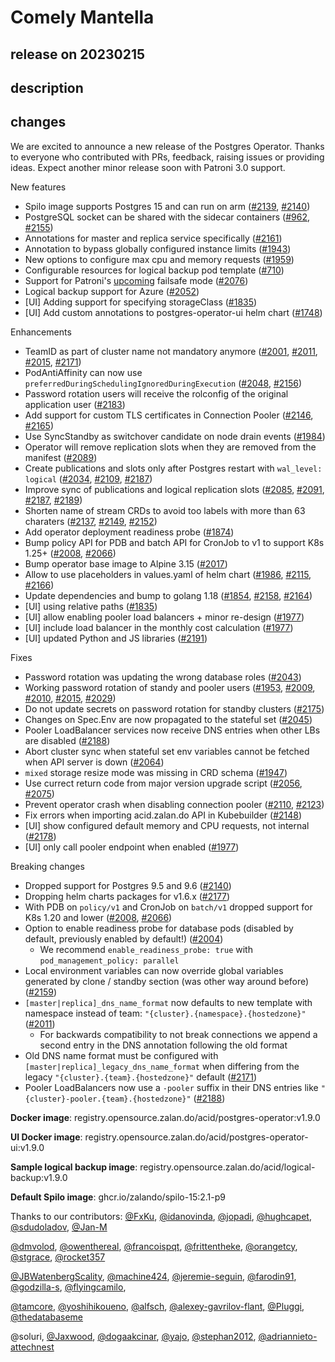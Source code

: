 # Comely Mantella

## release on 20230215

## description

## changes

We are excited to announce a new release of the Postgres Operator. Thanks to everyone who contributed with PRs, feedback, raising issues or providing ideas. Expect another minor release soon with Patroni 3.0 support.

New features

* Spilo image supports Postgres 15 and can run on arm (<a class="issue-link js-issue-link" data-error-text="Failed to load title" data-id="1498098259" data-permission-text="Title is private" data-url="https://github.com/zalando/postgres-operator/issues/2139" data-hovercard-type="pull_request" data-hovercard-url="/zalando/postgres-operator/pull/2139/hovercard" href="https://github.com/zalando/postgres-operator/pull/2139">#2139</a>, <a class="issue-link js-issue-link" data-error-text="Failed to load title" data-id="1498159271" data-permission-text="Title is private" data-url="https://github.com/zalando/postgres-operator/issues/2140" data-hovercard-type="pull_request" data-hovercard-url="/zalando/postgres-operator/pull/2140/hovercard" href="https://github.com/zalando/postgres-operator/pull/2140">#2140</a>)
* PostgreSQL socket can be shared with the sidecar containers (<a class="issue-link js-issue-link" data-error-text="Failed to load title" data-id="613093215" data-permission-text="Title is private" data-url="https://github.com/zalando/postgres-operator/issues/962" data-hovercard-type="pull_request" data-hovercard-url="/zalando/postgres-operator/pull/962/hovercard" href="https://github.com/zalando/postgres-operator/pull/962">#962</a>, <a class="issue-link js-issue-link" data-error-text="Failed to load title" data-id="1516583569" data-permission-text="Title is private" data-url="https://github.com/zalando/postgres-operator/issues/2155" data-hovercard-type="pull_request" data-hovercard-url="/zalando/postgres-operator/pull/2155/hovercard" href="https://github.com/zalando/postgres-operator/pull/2155">#2155</a>)
* Annotations for master and replica service specifically (<a class="issue-link js-issue-link" data-error-text="Failed to load title" data-id="1521500431" data-permission-text="Title is private" data-url="https://github.com/zalando/postgres-operator/issues/2161" data-hovercard-type="pull_request" data-hovercard-url="/zalando/postgres-operator/pull/2161/hovercard" href="https://github.com/zalando/postgres-operator/pull/2161">#2161</a>)
* Annotation to bypass globally configured instance limits (<a class="issue-link js-issue-link" data-error-text="Failed to load title" data-id="1287696397" data-permission-text="Title is private" data-url="https://github.com/zalando/postgres-operator/issues/1943" data-hovercard-type="pull_request" data-hovercard-url="/zalando/postgres-operator/pull/1943/hovercard" href="https://github.com/zalando/postgres-operator/pull/1943">#1943</a>)
* New options to configure max cpu and memory requests (<a class="issue-link js-issue-link" data-error-text="Failed to load title" data-id="1298932958" data-permission-text="Title is private" data-url="https://github.com/zalando/postgres-operator/issues/1959" data-hovercard-type="pull_request" data-hovercard-url="/zalando/postgres-operator/pull/1959/hovercard" href="https://github.com/zalando/postgres-operator/pull/1959">#1959</a>)
* Configurable resources for logical backup pod template (<a class="issue-link js-issue-link" data-error-text="Failed to load title" data-id="517933463" data-permission-text="Title is private" data-url="https://github.com/zalando/postgres-operator/issues/710" data-hovercard-type="pull_request" data-hovercard-url="/zalando/postgres-operator/pull/710/hovercard" href="https://github.com/zalando/postgres-operator/pull/710">#710</a>)
* Support for Patroni's <a href="https://github.com/zalando/patroni/pull/2379" data-hovercard-type="pull_request" data-hovercard-url="/zalando/patroni/pull/2379/hovercard">upcoming</a> failsafe mode (<a class="issue-link js-issue-link" data-error-text="Failed to load title" data-id="1407789625" data-permission-text="Title is private" data-url="https://github.com/zalando/postgres-operator/issues/2076" data-hovercard-type="pull_request" data-hovercard-url="/zalando/postgres-operator/pull/2076/hovercard" href="https://github.com/zalando/postgres-operator/pull/2076">#2076</a>)
* Logical backup support for Azure (<a class="issue-link js-issue-link" data-error-text="Failed to load title" data-id="1378411846" data-permission-text="Title is private" data-url="https://github.com/zalando/postgres-operator/issues/2052" data-hovercard-type="pull_request" data-hovercard-url="/zalando/postgres-operator/pull/2052/hovercard" href="https://github.com/zalando/postgres-operator/pull/2052">#2052</a>)
* [UI] Adding support for specifying storageClass (<a class="issue-link js-issue-link" data-error-text="Failed to load title" data-id="1190893678" data-permission-text="Title is private" data-url="https://github.com/zalando/postgres-operator/issues/1835" data-hovercard-type="pull_request" data-hovercard-url="/zalando/postgres-operator/pull/1835/hovercard" href="https://github.com/zalando/postgres-operator/pull/1835">#1835</a>)
* [UI] Add custom annotations to postgres-operator-ui helm chart (<a class="issue-link js-issue-link" data-error-text="Failed to load title" data-id="1109514993" data-permission-text="Title is private" data-url="https://github.com/zalando/postgres-operator/issues/1748" data-hovercard-type="pull_request" data-hovercard-url="/zalando/postgres-operator/pull/1748/hovercard" href="https://github.com/zalando/postgres-operator/pull/1748">#1748</a>)

Enhancements

* TeamID as part of cluster name not mandatory anymore (<a class="issue-link js-issue-link" data-error-text="Failed to load title" data-id="1340561527" data-permission-text="Title is private" data-url="https://github.com/zalando/postgres-operator/issues/2001" data-hovercard-type="pull_request" data-hovercard-url="/zalando/postgres-operator/pull/2001/hovercard" href="https://github.com/zalando/postgres-operator/pull/2001">#2001</a>, <a class="issue-link js-issue-link" data-error-text="Failed to load title" data-id="1350619786" data-permission-text="Title is private" data-url="https://github.com/zalando/postgres-operator/issues/2011" data-hovercard-type="pull_request" data-hovercard-url="/zalando/postgres-operator/pull/2011/hovercard" href="https://github.com/zalando/postgres-operator/pull/2011">#2011</a>, <a class="issue-link js-issue-link" data-error-text="Failed to load title" data-id="1352232419" data-permission-text="Title is private" data-url="https://github.com/zalando/postgres-operator/issues/2015" data-hovercard-type="pull_request" data-hovercard-url="/zalando/postgres-operator/pull/2015/hovercard" href="https://github.com/zalando/postgres-operator/pull/2015">#2015</a>, <a class="issue-link js-issue-link" data-error-text="Failed to load title" data-id="1532148872" data-permission-text="Title is private" data-url="https://github.com/zalando/postgres-operator/issues/2171" data-hovercard-type="pull_request" data-hovercard-url="/zalando/postgres-operator/pull/2171/hovercard" href="https://github.com/zalando/postgres-operator/pull/2171">#2171</a>)
* PodAntiAffinity can now use <code>preferredDuringSchedulingIgnoredDuringExecution</code> (<a class="issue-link js-issue-link" data-error-text="Failed to load title" data-id="1377653562" data-permission-text="Title is private" data-url="https://github.com/zalando/postgres-operator/issues/2048" data-hovercard-type="pull_request" data-hovercard-url="/zalando/postgres-operator/pull/2048/hovercard" href="https://github.com/zalando/postgres-operator/pull/2048">#2048</a>, <a class="issue-link js-issue-link" data-error-text="Failed to load title" data-id="1517154167" data-permission-text="Title is private" data-url="https://github.com/zalando/postgres-operator/issues/2156" data-hovercard-type="pull_request" data-hovercard-url="/zalando/postgres-operator/pull/2156/hovercard" href="https://github.com/zalando/postgres-operator/pull/2156">#2156</a>)
* Password rotation users will receive the rolconfig of the original application user (<a class="issue-link js-issue-link" data-error-text="Failed to load title" data-id="1550932871" data-permission-text="Title is private" data-url="https://github.com/zalando/postgres-operator/issues/2183" data-hovercard-type="pull_request" data-hovercard-url="/zalando/postgres-operator/pull/2183/hovercard" href="https://github.com/zalando/postgres-operator/pull/2183">#2183</a>)
* Add support for custom TLS certificates in Connection Pooler (<a class="issue-link js-issue-link" data-error-text="Failed to load title" data-id="1511829786" data-permission-text="Title is private" data-url="https://github.com/zalando/postgres-operator/issues/2146" data-hovercard-type="pull_request" data-hovercard-url="/zalando/postgres-operator/pull/2146/hovercard" href="https://github.com/zalando/postgres-operator/pull/2146">#2146</a>, <a class="issue-link js-issue-link" data-error-text="Failed to load title" data-id="1526132375" data-permission-text="Title is private" data-url="https://github.com/zalando/postgres-operator/issues/2165" data-hovercard-type="pull_request" data-hovercard-url="/zalando/postgres-operator/pull/2165/hovercard" href="https://github.com/zalando/postgres-operator/pull/2165">#2165</a>)
* Use SyncStandby as switchover candidate on node drain events (<a class="issue-link js-issue-link" data-error-text="Failed to load title" data-id="1326366445" data-permission-text="Title is private" data-url="https://github.com/zalando/postgres-operator/issues/1984" data-hovercard-type="pull_request" data-hovercard-url="/zalando/postgres-operator/pull/1984/hovercard" href="https://github.com/zalando/postgres-operator/pull/1984">#1984</a>)
* Operator will remove replication slots when they are removed from the manifest (<a class="issue-link js-issue-link" data-error-text="Failed to load title" data-id="1420953437" data-permission-text="Title is private" data-url="https://github.com/zalando/postgres-operator/issues/2089" data-hovercard-type="pull_request" data-hovercard-url="/zalando/postgres-operator/pull/2089/hovercard" href="https://github.com/zalando/postgres-operator/pull/2089">#2089</a>)
* Create publications and slots only after Postgres restart with <code>wal_level: logical</code> (<a class="issue-link js-issue-link" data-error-text="Failed to load title" data-id="1362020253" data-permission-text="Title is private" data-url="https://github.com/zalando/postgres-operator/issues/2034" data-hovercard-type="pull_request" data-hovercard-url="/zalando/postgres-operator/pull/2034/hovercard" href="https://github.com/zalando/postgres-operator/pull/2034">#2034</a>, <a class="issue-link js-issue-link" data-error-text="Failed to load title" data-id="1449882099" data-permission-text="Title is private" data-url="https://github.com/zalando/postgres-operator/issues/2109" data-hovercard-type="pull_request" data-hovercard-url="/zalando/postgres-operator/pull/2109/hovercard" href="https://github.com/zalando/postgres-operator/pull/2109">#2109</a>, <a class="issue-link js-issue-link" data-error-text="Failed to load title" data-id="1556596676" data-permission-text="Title is private" data-url="https://github.com/zalando/postgres-operator/issues/2187" data-hovercard-type="pull_request" data-hovercard-url="/zalando/postgres-operator/pull/2187/hovercard" href="https://github.com/zalando/postgres-operator/pull/2187">#2187</a>)
* Improve sync of publications and logical replication slots (<a class="issue-link js-issue-link" data-error-text="Failed to load title" data-id="1418119364" data-permission-text="Title is private" data-url="https://github.com/zalando/postgres-operator/issues/2085" data-hovercard-type="pull_request" data-hovercard-url="/zalando/postgres-operator/pull/2085/hovercard" href="https://github.com/zalando/postgres-operator/pull/2085">#2085</a>, <a class="issue-link js-issue-link" data-error-text="Failed to load title" data-id="1422117484" data-permission-text="Title is private" data-url="https://github.com/zalando/postgres-operator/issues/2091" data-hovercard-type="pull_request" data-hovercard-url="/zalando/postgres-operator/pull/2091/hovercard" href="https://github.com/zalando/postgres-operator/pull/2091">#2091</a>, <a class="issue-link js-issue-link" data-error-text="Failed to load title" data-id="1556596676" data-permission-text="Title is private" data-url="https://github.com/zalando/postgres-operator/issues/2187" data-hovercard-type="pull_request" data-hovercard-url="/zalando/postgres-operator/pull/2187/hovercard" href="https://github.com/zalando/postgres-operator/pull/2187">#2187</a>, <a class="issue-link js-issue-link" data-error-text="Failed to load title" data-id="1557106217" data-permission-text="Title is private" data-url="https://github.com/zalando/postgres-operator/issues/2189" data-hovercard-type="pull_request" data-hovercard-url="/zalando/postgres-operator/pull/2189/hovercard" href="https://github.com/zalando/postgres-operator/pull/2189">#2189</a>)
* Shorten name of stream CRDs to avoid too labels with more than 63 charaters (<a class="issue-link js-issue-link" data-error-text="Failed to load title" data-id="1497078825" data-permission-text="Title is private" data-url="https://github.com/zalando/postgres-operator/issues/2137" data-hovercard-type="pull_request" data-hovercard-url="/zalando/postgres-operator/pull/2137/hovercard" href="https://github.com/zalando/postgres-operator/pull/2137">#2137</a>, <a class="issue-link js-issue-link" data-error-text="Failed to load title" data-id="1513853952" data-permission-text="Title is private" data-url="https://github.com/zalando/postgres-operator/issues/2149" data-hovercard-type="pull_request" data-hovercard-url="/zalando/postgres-operator/pull/2149/hovercard" href="https://github.com/zalando/postgres-operator/pull/2149">#2149</a>, <a class="issue-link js-issue-link" data-error-text="Failed to load title" data-id="1514372846" data-permission-text="Title is private" data-url="https://github.com/zalando/postgres-operator/issues/2152" data-hovercard-type="pull_request" data-hovercard-url="/zalando/postgres-operator/pull/2152/hovercard" href="https://github.com/zalando/postgres-operator/pull/2152">#2152</a>)
* Add operator deployment readiness probe (<a class="issue-link js-issue-link" data-error-text="Failed to load title" data-id="1220079535" data-permission-text="Title is private" data-url="https://github.com/zalando/postgres-operator/issues/1874" data-hovercard-type="pull_request" data-hovercard-url="/zalando/postgres-operator/pull/1874/hovercard" href="https://github.com/zalando/postgres-operator/pull/1874">#1874</a>)
* Bump policy API for PDB and batch API for CronJob to v1 to support K8s 1.25+ (<a class="issue-link js-issue-link" data-error-text="Failed to load title" data-id="1348037872" data-permission-text="Title is private" data-url="https://github.com/zalando/postgres-operator/issues/2008" data-hovercard-type="pull_request" data-hovercard-url="/zalando/postgres-operator/pull/2008/hovercard" href="https://github.com/zalando/postgres-operator/pull/2008">#2008</a>, <a class="issue-link js-issue-link" data-error-text="Failed to load title" data-id="1399025569" data-permission-text="Title is private" data-url="https://github.com/zalando/postgres-operator/issues/2066" data-hovercard-type="pull_request" data-hovercard-url="/zalando/postgres-operator/pull/2066/hovercard" href="https://github.com/zalando/postgres-operator/pull/2066">#2066</a>)
* Bump operator base image to Alpine 3.15 (<a class="issue-link js-issue-link" data-error-text="Failed to load title" data-id="1352601237" data-permission-text="Title is private" data-url="https://github.com/zalando/postgres-operator/issues/2017" data-hovercard-type="issue" data-hovercard-url="/zalando/postgres-operator/issues/2017/hovercard" href="https://github.com/zalando/postgres-operator/issues/2017">#2017</a>)
* Allow to use placeholders in values.yaml of helm chart (<a class="issue-link js-issue-link" data-error-text="Failed to load title" data-id="1327507332" data-permission-text="Title is private" data-url="https://github.com/zalando/postgres-operator/issues/1986" data-hovercard-type="pull_request" data-hovercard-url="/zalando/postgres-operator/pull/1986/hovercard" href="https://github.com/zalando/postgres-operator/pull/1986">#1986</a>, <a class="issue-link js-issue-link" data-error-text="Failed to load title" data-id="1460676007" data-permission-text="Title is private" data-url="https://github.com/zalando/postgres-operator/issues/2115" data-hovercard-type="pull_request" data-hovercard-url="/zalando/postgres-operator/pull/2115/hovercard" href="https://github.com/zalando/postgres-operator/pull/2115">#2115</a>, <a class="issue-link js-issue-link" data-error-text="Failed to load title" data-id="1527284593" data-permission-text="Title is private" data-url="https://github.com/zalando/postgres-operator/issues/2166" data-hovercard-type="pull_request" data-hovercard-url="/zalando/postgres-operator/pull/2166/hovercard" href="https://github.com/zalando/postgres-operator/pull/2166">#2166</a>)
* Update dependencies and bump to golang 1.18 (<a class="issue-link js-issue-link" data-error-text="Failed to load title" data-id="1205327205" data-permission-text="Title is private" data-url="https://github.com/zalando/postgres-operator/issues/1854" data-hovercard-type="pull_request" data-hovercard-url="/zalando/postgres-operator/pull/1854/hovercard" href="https://github.com/zalando/postgres-operator/pull/1854">#1854</a>, <a class="issue-link js-issue-link" data-error-text="Failed to load title" data-id="1517510242" data-permission-text="Title is private" data-url="https://github.com/zalando/postgres-operator/issues/2158" data-hovercard-type="pull_request" data-hovercard-url="/zalando/postgres-operator/pull/2158/hovercard" href="https://github.com/zalando/postgres-operator/pull/2158">#2158</a>, <a class="issue-link js-issue-link" data-error-text="Failed to load title" data-id="1525973368" data-permission-text="Title is private" data-url="https://github.com/zalando/postgres-operator/issues/2164" data-hovercard-type="pull_request" data-hovercard-url="/zalando/postgres-operator/pull/2164/hovercard" href="https://github.com/zalando/postgres-operator/pull/2164">#2164</a>)
* [UI] using relative paths (<a class="issue-link js-issue-link" data-error-text="Failed to load title" data-id="1190893678" data-permission-text="Title is private" data-url="https://github.com/zalando/postgres-operator/issues/1835" data-hovercard-type="pull_request" data-hovercard-url="/zalando/postgres-operator/pull/1835/hovercard" href="https://github.com/zalando/postgres-operator/pull/1835">#1835</a>)
* [UI] allow enabling pooler load balancers + minor re-design (<a class="issue-link js-issue-link" data-error-text="Failed to load title" data-id="1319117929" data-permission-text="Title is private" data-url="https://github.com/zalando/postgres-operator/issues/1977" data-hovercard-type="pull_request" data-hovercard-url="/zalando/postgres-operator/pull/1977/hovercard" href="https://github.com/zalando/postgres-operator/pull/1977">#1977</a>)
* [UI] include load balancer in the monthly cost calculation (<a class="issue-link js-issue-link" data-error-text="Failed to load title" data-id="1319117929" data-permission-text="Title is private" data-url="https://github.com/zalando/postgres-operator/issues/1977" data-hovercard-type="pull_request" data-hovercard-url="/zalando/postgres-operator/pull/1977/hovercard" href="https://github.com/zalando/postgres-operator/pull/1977">#1977</a>)
* [UI] updated Python and JS libraries (<a class="issue-link js-issue-link" data-error-text="Failed to load title" data-id="1557940816" data-permission-text="Title is private" data-url="https://github.com/zalando/postgres-operator/issues/2191" data-hovercard-type="pull_request" data-hovercard-url="/zalando/postgres-operator/pull/2191/hovercard" href="https://github.com/zalando/postgres-operator/pull/2191">#2191</a>)

Fixes

* Password rotation was updating the wrong database roles (<a class="issue-link js-issue-link" data-error-text="Failed to load title" data-id="1374816910" data-permission-text="Title is private" data-url="https://github.com/zalando/postgres-operator/issues/2043" data-hovercard-type="pull_request" data-hovercard-url="/zalando/postgres-operator/pull/2043/hovercard" href="https://github.com/zalando/postgres-operator/pull/2043">#2043</a>)
* Working password rotation of standy and pooler users (<a class="issue-link js-issue-link" data-error-text="Failed to load title" data-id="1296110036" data-permission-text="Title is private" data-url="https://github.com/zalando/postgres-operator/issues/1953" data-hovercard-type="pull_request" data-hovercard-url="/zalando/postgres-operator/pull/1953/hovercard" href="https://github.com/zalando/postgres-operator/pull/1953">#1953</a>, <a class="issue-link js-issue-link" data-error-text="Failed to load title" data-id="1349469939" data-permission-text="Title is private" data-url="https://github.com/zalando/postgres-operator/issues/2009" data-hovercard-type="pull_request" data-hovercard-url="/zalando/postgres-operator/pull/2009/hovercard" href="https://github.com/zalando/postgres-operator/pull/2009">#2009</a>, <a class="issue-link js-issue-link" data-error-text="Failed to load title" data-id="1349623842" data-permission-text="Title is private" data-url="https://github.com/zalando/postgres-operator/issues/2010" data-hovercard-type="pull_request" data-hovercard-url="/zalando/postgres-operator/pull/2010/hovercard" href="https://github.com/zalando/postgres-operator/pull/2010">#2010</a>, <a class="issue-link js-issue-link" data-error-text="Failed to load title" data-id="1352232419" data-permission-text="Title is private" data-url="https://github.com/zalando/postgres-operator/issues/2015" data-hovercard-type="pull_request" data-hovercard-url="/zalando/postgres-operator/pull/2015/hovercard" href="https://github.com/zalando/postgres-operator/pull/2015">#2015</a>, <a class="issue-link js-issue-link" data-error-text="Failed to load title" data-id="1357536401" data-permission-text="Title is private" data-url="https://github.com/zalando/postgres-operator/issues/2029" data-hovercard-type="pull_request" data-hovercard-url="/zalando/postgres-operator/pull/2029/hovercard" href="https://github.com/zalando/postgres-operator/pull/2029">#2029</a>)
* Do not update secrets on password rotation for standby clusters (<a class="issue-link js-issue-link" data-error-text="Failed to load title" data-id="1536194848" data-permission-text="Title is private" data-url="https://github.com/zalando/postgres-operator/issues/2175" data-hovercard-type="pull_request" data-hovercard-url="/zalando/postgres-operator/pull/2175/hovercard" href="https://github.com/zalando/postgres-operator/pull/2175">#2175</a>)
* Changes on Spec.Env are now propagated to the stateful set (<a class="issue-link js-issue-link" data-error-text="Failed to load title" data-id="1375705458" data-permission-text="Title is private" data-url="https://github.com/zalando/postgres-operator/issues/2045" data-hovercard-type="pull_request" data-hovercard-url="/zalando/postgres-operator/pull/2045/hovercard" href="https://github.com/zalando/postgres-operator/pull/2045">#2045</a>)
* Pooler LoadBalancer services now receive DNS entries when other LBs are disabled (<a class="issue-link js-issue-link" data-error-text="Failed to load title" data-id="1557036052" data-permission-text="Title is private" data-url="https://github.com/zalando/postgres-operator/issues/2188" data-hovercard-type="pull_request" data-hovercard-url="/zalando/postgres-operator/pull/2188/hovercard" href="https://github.com/zalando/postgres-operator/pull/2188">#2188</a>)
* Abort cluster sync when stateful set env variables cannot be fetched when API server is down (<a class="issue-link js-issue-link" data-error-text="Failed to load title" data-id="1397729031" data-permission-text="Title is private" data-url="https://github.com/zalando/postgres-operator/issues/2064" data-hovercard-type="pull_request" data-hovercard-url="/zalando/postgres-operator/pull/2064/hovercard" href="https://github.com/zalando/postgres-operator/pull/2064">#2064</a>)
* <code>mixed</code> storage resize mode was missing in CRD schema (<a class="issue-link js-issue-link" data-error-text="Failed to load title" data-id="1292882615" data-permission-text="Title is private" data-url="https://github.com/zalando/postgres-operator/issues/1947" data-hovercard-type="pull_request" data-hovercard-url="/zalando/postgres-operator/pull/1947/hovercard" href="https://github.com/zalando/postgres-operator/pull/1947">#1947</a>)
* Use currect return code from major version upgrade script (<a class="issue-link js-issue-link" data-error-text="Failed to load title" data-id="1380872641" data-permission-text="Title is private" data-url="https://github.com/zalando/postgres-operator/issues/2056" data-hovercard-type="pull_request" data-hovercard-url="/zalando/postgres-operator/pull/2056/hovercard" href="https://github.com/zalando/postgres-operator/pull/2056">#2056</a>, <a class="issue-link js-issue-link" data-error-text="Failed to load title" data-id="1406299340" data-permission-text="Title is private" data-url="https://github.com/zalando/postgres-operator/issues/2075" data-hovercard-type="pull_request" data-hovercard-url="/zalando/postgres-operator/pull/2075/hovercard" href="https://github.com/zalando/postgres-operator/pull/2075">#2075</a>)
* Prevent operator crash when disabling connection pooler (<a class="issue-link js-issue-link" data-error-text="Failed to load title" data-id="1450674106" data-permission-text="Title is private" data-url="https://github.com/zalando/postgres-operator/issues/2110" data-hovercard-type="pull_request" data-hovercard-url="/zalando/postgres-operator/pull/2110/hovercard" href="https://github.com/zalando/postgres-operator/pull/2110">#2110</a>, <a class="issue-link js-issue-link" data-error-text="Failed to load title" data-id="1472540277" data-permission-text="Title is private" data-url="https://github.com/zalando/postgres-operator/issues/2123" data-hovercard-type="pull_request" data-hovercard-url="/zalando/postgres-operator/pull/2123/hovercard" href="https://github.com/zalando/postgres-operator/pull/2123">#2123</a>)
* Fix errors when importing acid.zalan.do API in Kubebuilder (<a class="issue-link js-issue-link" data-error-text="Failed to load title" data-id="1513684324" data-permission-text="Title is private" data-url="https://github.com/zalando/postgres-operator/issues/2148" data-hovercard-type="pull_request" data-hovercard-url="/zalando/postgres-operator/pull/2148/hovercard" href="https://github.com/zalando/postgres-operator/pull/2148">#2148</a>)
* [UI] show configured default memory and CPU requests, not internal (<a class="issue-link js-issue-link" data-error-text="Failed to load title" data-id="1536577837" data-permission-text="Title is private" data-url="https://github.com/zalando/postgres-operator/issues/2178" data-hovercard-type="pull_request" data-hovercard-url="/zalando/postgres-operator/pull/2178/hovercard" href="https://github.com/zalando/postgres-operator/pull/2178">#2178</a>)
* [UI] only call pooler endpoint when enabled (<a class="issue-link js-issue-link" data-error-text="Failed to load title" data-id="1319117929" data-permission-text="Title is private" data-url="https://github.com/zalando/postgres-operator/issues/1977" data-hovercard-type="pull_request" data-hovercard-url="/zalando/postgres-operator/pull/1977/hovercard" href="https://github.com/zalando/postgres-operator/pull/1977">#1977</a>)

Breaking changes

* Dropped support for Postgres 9.5 and 9.6 (<a class="issue-link js-issue-link" data-error-text="Failed to load title" data-id="1498159271" data-permission-text="Title is private" data-url="https://github.com/zalando/postgres-operator/issues/2140" data-hovercard-type="pull_request" data-hovercard-url="/zalando/postgres-operator/pull/2140/hovercard" href="https://github.com/zalando/postgres-operator/pull/2140">#2140</a>)
* Dropping helm charts packages for v1.6.x (<a class="issue-link js-issue-link" data-error-text="Failed to load title" data-id="1536489257" data-permission-text="Title is private" data-url="https://github.com/zalando/postgres-operator/issues/2177" data-hovercard-type="pull_request" data-hovercard-url="/zalando/postgres-operator/pull/2177/hovercard" href="https://github.com/zalando/postgres-operator/pull/2177">#2177</a>)
* With PDB on <code>policy/v1</code> and CronJob on <code>batch/v1</code> dropped support for K8s 1.20 and lower (<a class="issue-link js-issue-link" data-error-text="Failed to load title" data-id="1348037872" data-permission-text="Title is private" data-url="https://github.com/zalando/postgres-operator/issues/2008" data-hovercard-type="pull_request" data-hovercard-url="/zalando/postgres-operator/pull/2008/hovercard" href="https://github.com/zalando/postgres-operator/pull/2008">#2008</a>, <a class="issue-link js-issue-link" data-error-text="Failed to load title" data-id="1399025569" data-permission-text="Title is private" data-url="https://github.com/zalando/postgres-operator/issues/2066" data-hovercard-type="pull_request" data-hovercard-url="/zalando/postgres-operator/pull/2066/hovercard" href="https://github.com/zalando/postgres-operator/pull/2066">#2066</a>)
* Option to enable readiness probe for database pods (disabled by default, previously enabled by default!) (<a class="issue-link js-issue-link" data-error-text="Failed to load title" data-id="1346213746" data-permission-text="Title is private" data-url="https://github.com/zalando/postgres-operator/issues/2004" data-hovercard-type="pull_request" data-hovercard-url="/zalando/postgres-operator/pull/2004/hovercard" href="https://github.com/zalando/postgres-operator/pull/2004">#2004</a>)
  * We recommend <code>enable_readiness_probe: true</code> with <code>pod_management_policy: parallel</code>
* Local environment variables can now override global variables generated by clone / standby section (was other way around before) (<a class="issue-link js-issue-link" data-error-text="Failed to load title" data-id="1519418626" data-permission-text="Title is private" data-url="https://github.com/zalando/postgres-operator/issues/2159" data-hovercard-type="pull_request" data-hovercard-url="/zalando/postgres-operator/pull/2159/hovercard" href="https://github.com/zalando/postgres-operator/pull/2159">#2159</a>)
* <code>[master|replica]_dns_name_format</code> now defaults to new template with namespace instead of team: <code>"{cluster}.{namespace}.{hostedzone}"</code> (<a class="issue-link js-issue-link" data-error-text="Failed to load title" data-id="1350619786" data-permission-text="Title is private" data-url="https://github.com/zalando/postgres-operator/issues/2011" data-hovercard-type="pull_request" data-hovercard-url="/zalando/postgres-operator/pull/2011/hovercard" href="https://github.com/zalando/postgres-operator/pull/2011">#2011</a>)
  * For backwards compatibility to not break connections we append a second entry in the DNS annotation following the old format
* Old DNS name format must be configured with <code>[master|replica]_legacy_dns_name_format</code> when differing from the legacy <code>"{cluster}.{team}.{hostedzone}"</code> default (<a class="issue-link js-issue-link" data-error-text="Failed to load title" data-id="1532148872" data-permission-text="Title is private" data-url="https://github.com/zalando/postgres-operator/issues/2171" data-hovercard-type="pull_request" data-hovercard-url="/zalando/postgres-operator/pull/2171/hovercard" href="https://github.com/zalando/postgres-operator/pull/2171">#2171</a>)
* Pooler LoadBalancers now use a <code>-pooler</code> suffix in their DNS entries like <code>"{cluster}-pooler.{team}.{hostedzone}"</code> (<a class="issue-link js-issue-link" data-error-text="Failed to load title" data-id="1557036052" data-permission-text="Title is private" data-url="https://github.com/zalando/postgres-operator/issues/2188" data-hovercard-type="pull_request" data-hovercard-url="/zalando/postgres-operator/pull/2188/hovercard" href="https://github.com/zalando/postgres-operator/pull/2188">#2188</a>)

<strong>Docker image</strong>: registry.opensource.zalan.do/acid/postgres-operator:v1.9.0

<strong>UI Docker image</strong>: registry.opensource.zalan.do/acid/postgres-operator-ui:v1.9.0

<strong>Sample logical backup image</strong>: registry.opensource.zalan.do/acid/logical-backup:v1.9.0

<strong>Default Spilo image</strong>: ghcr.io/zalando/spilo-15:2.1-p9

Thanks to our contributors: <a class="user-mention notranslate" data-hovercard-type="user" data-hovercard-url="/users/FxKu/hovercard" data-octo-click="hovercard-link-click" data-octo-dimensions="link_type:self" href="https://github.com/FxKu">@FxKu</a>, <a class="user-mention notranslate" data-hovercard-type="user" data-hovercard-url="/users/idanovinda/hovercard" data-octo-click="hovercard-link-click" data-octo-dimensions="link_type:self" href="https://github.com/idanovinda">@idanovinda</a>, <a class="user-mention notranslate" data-hovercard-type="user" data-hovercard-url="/users/jopadi/hovercard" data-octo-click="hovercard-link-click" data-octo-dimensions="link_type:self" href="https://github.com/jopadi">@jopadi</a>, <a class="user-mention notranslate" data-hovercard-type="user" data-hovercard-url="/users/hughcapet/hovercard" data-octo-click="hovercard-link-click" data-octo-dimensions="link_type:self" href="https://github.com/hughcapet">@hughcapet</a>, <a class="user-mention notranslate" data-hovercard-type="user" data-hovercard-url="/users/sdudoladov/hovercard" data-octo-click="hovercard-link-click" data-octo-dimensions="link_type:self" href="https://github.com/sdudoladov">@sdudoladov</a>, <a class="user-mention notranslate" data-hovercard-type="user" data-hovercard-url="/users/Jan-M/hovercard" data-octo-click="hovercard-link-click" data-octo-dimensions="link_type:self" href="https://github.com/Jan-M">@Jan-M</a>

<a class="user-mention notranslate" data-hovercard-type="user" data-hovercard-url="/users/dmvolod/hovercard" data-octo-click="hovercard-link-click" data-octo-dimensions="link_type:self" href="https://github.com/dmvolod">@dmvolod</a>, <a class="user-mention notranslate" data-hovercard-type="user" data-hovercard-url="/users/owenthereal/hovercard" data-octo-click="hovercard-link-click" data-octo-dimensions="link_type:self" href="https://github.com/owenthereal">@owenthereal</a>, <a class="user-mention notranslate" data-hovercard-type="user" data-hovercard-url="/users/francoispqt/hovercard" data-octo-click="hovercard-link-click" data-octo-dimensions="link_type:self" href="https://github.com/francoispqt">@francoispqt</a>, <a class="user-mention notranslate" data-hovercard-type="user" data-hovercard-url="/users/frittentheke/hovercard" data-octo-click="hovercard-link-click" data-octo-dimensions="link_type:self" href="https://github.com/frittentheke">@frittentheke</a>, <a class="user-mention notranslate" data-hovercard-type="user" data-hovercard-url="/users/orangetcy/hovercard" data-octo-click="hovercard-link-click" data-octo-dimensions="link_type:self" href="https://github.com/orangetcy">@orangetcy</a>, <a class="user-mention notranslate" data-hovercard-type="user" data-hovercard-url="/users/stgrace/hovercard" data-octo-click="hovercard-link-click" data-octo-dimensions="link_type:self" href="https://github.com/stgrace">@stgrace</a>, <a class="user-mention notranslate" data-hovercard-type="user" data-hovercard-url="/users/rocket357/hovercard" data-octo-click="hovercard-link-click" data-octo-dimensions="link_type:self" href="https://github.com/rocket357">@rocket357</a>

<a class="user-mention notranslate" data-hovercard-type="user" data-hovercard-url="/users/JBWatenbergScality/hovercard" data-octo-click="hovercard-link-click" data-octo-dimensions="link_type:self" href="https://github.com/JBWatenbergScality">@JBWatenbergScality</a>, <a class="user-mention notranslate" data-hovercard-type="user" data-hovercard-url="/users/machine424/hovercard" data-octo-click="hovercard-link-click" data-octo-dimensions="link_type:self" href="https://github.com/machine424">@machine424</a>, <a class="user-mention notranslate" data-hovercard-type="user" data-hovercard-url="/users/jeremie-seguin/hovercard" data-octo-click="hovercard-link-click" data-octo-dimensions="link_type:self" href="https://github.com/jeremie-seguin">@jeremie-seguin</a>, <a class="user-mention notranslate" data-hovercard-type="user" data-hovercard-url="/users/farodin91/hovercard" data-octo-click="hovercard-link-click" data-octo-dimensions="link_type:self" href="https://github.com/farodin91">@farodin91</a>, <a class="user-mention notranslate" data-hovercard-type="user" data-hovercard-url="/users/godzilla-s/hovercard" data-octo-click="hovercard-link-click" data-octo-dimensions="link_type:self" href="https://github.com/godzilla-s">@godzilla-s</a>, <a class="user-mention notranslate" data-hovercard-type="user" data-hovercard-url="/users/flyingcamilo/hovercard" data-octo-click="hovercard-link-click" data-octo-dimensions="link_type:self" href="https://github.com/flyingcamilo">@flyingcamilo</a>,

<a class="user-mention notranslate" data-hovercard-type="user" data-hovercard-url="/users/tamcore/hovercard" data-octo-click="hovercard-link-click" data-octo-dimensions="link_type:self" href="https://github.com/tamcore">@tamcore</a>, <a class="user-mention notranslate" data-hovercard-type="user" data-hovercard-url="/users/yoshihikoueno/hovercard" data-octo-click="hovercard-link-click" data-octo-dimensions="link_type:self" href="https://github.com/yoshihikoueno">@yoshihikoueno</a>, <a class="user-mention notranslate" data-hovercard-type="user" data-hovercard-url="/users/alfsch/hovercard" data-octo-click="hovercard-link-click" data-octo-dimensions="link_type:self" href="https://github.com/alfsch">@alfsch</a>, <a class="user-mention notranslate" data-hovercard-type="user" data-hovercard-url="/users/alexey-gavrilov-flant/hovercard" data-octo-click="hovercard-link-click" data-octo-dimensions="link_type:self" href="https://github.com/alexey-gavrilov-flant">@alexey-gavrilov-flant</a>, <a class="user-mention notranslate" data-hovercard-type="user" data-hovercard-url="/users/Pluggi/hovercard" data-octo-click="hovercard-link-click" data-octo-dimensions="link_type:self" href="https://github.com/Pluggi">@Pluggi</a>, <a class="user-mention notranslate" data-hovercard-type="user" data-hovercard-url="/users/thedatabaseme/hovercard" data-octo-click="hovercard-link-click" data-octo-dimensions="link_type:self" href="https://github.com/thedatabaseme">@thedatabaseme</a>

@soluri, <a class="user-mention notranslate" data-hovercard-type="user" data-hovercard-url="/users/Jaxwood/hovercard" data-octo-click="hovercard-link-click" data-octo-dimensions="link_type:self" href="https://github.com/Jaxwood">@Jaxwood</a>, <a class="user-mention notranslate" data-hovercard-type="user" data-hovercard-url="/users/dogaakcinar/hovercard" data-octo-click="hovercard-link-click" data-octo-dimensions="link_type:self" href="https://github.com/dogaakcinar">@dogaakcinar</a>, <a class="user-mention notranslate" data-hovercard-type="user" data-hovercard-url="/users/yajo/hovercard" data-octo-click="hovercard-link-click" data-octo-dimensions="link_type:self" href="https://github.com/yajo">@yajo</a>, <a class="user-mention notranslate" data-hovercard-type="user" data-hovercard-url="/users/stephan2012/hovercard" data-octo-click="hovercard-link-click" data-octo-dimensions="link_type:self" href="https://github.com/stephan2012">@stephan2012</a>, <a class="user-mention notranslate" data-hovercard-type="user" data-hovercard-url="/users/adriannieto-attechnest/hovercard" data-octo-click="hovercard-link-click" data-octo-dimensions="link_type:self" href="https://github.com/adriannieto-attechnest">@adriannieto-attechnest</a>

